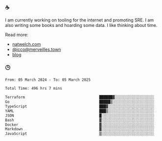 ### ☕

I am currently working on tooling for the internet and promoting SRE. I am also writing some books and hoarding some data. I like thinking about time. 

Read more:

 - [natwelch.com](https://natwelch.com)
 - [@icco@merveilles.town](https://merveilles.town/@icco)
 - [blog](https://writing.natwelch.com)

### 🕒

<!--START_SECTION:waka-->

```txt
From: 05 March 2024 - To: 05 March 2025

Total Time: 496 hrs 7 mins

Terraform                                  ██████▓░░░░░░░░░░░░░░░░░░   26.69 %
Go                                         █████▒░░░░░░░░░░░░░░░░░░░   21.11 %
TypeScript                                 ███▓░░░░░░░░░░░░░░░░░░░░░   14.67 %
YAML                                       ███▒░░░░░░░░░░░░░░░░░░░░░   12.89 %
JSON                                       █░░░░░░░░░░░░░░░░░░░░░░░░   04.54 %
Bash                                       ▓░░░░░░░░░░░░░░░░░░░░░░░░   03.00 %
Docker                                     ▓░░░░░░░░░░░░░░░░░░░░░░░░   02.96 %
Markdown                                   ▓░░░░░░░░░░░░░░░░░░░░░░░░   02.27 %
JavaScript                                 ▒░░░░░░░░░░░░░░░░░░░░░░░░   01.99 %
```

<!--END_SECTION:waka-->
